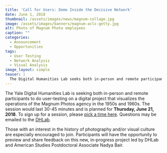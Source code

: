 ```yaml
---
title: 'Call for Users: Demo Inside the Decisive Network'
date: June 1, 2018
thumbnail: /assets/images/news/magnum-collage.jpg
image: /assets/images/banners/magnum-acls-getty.jpg
alt: Photo of Magnum Photo employees
caption: ""
categories:
  - Announcement
  - Opportunities
tags:
  - User Testing
  - Network Analysis
  - Visual Analysis
image_layout: simple
teaser: |
  The Digital Humanities Lab seeks both in-person and remote participants to do user-testing on a digital project that visualizes the operations of the Magnum Photos agency.
---
```

The Yale Digital Humanities Lab is seeking both in-person and remote participants to do user-testing on a digital project that visualizes the operations of the Magnum Photos agency in the 1950s and 1960s. The session would last 30-45 minutes and is planned for **Thursday, June 21, 2018**. To sign up for a session, please <a href='https://calendly.com/ux-ds/usability/06-21-2018' target='_blank'>pick a time here</a>. Questions may be emailed to the [DHLab](mailto:dhlab@yale.edu).

Those with an interest in the history of photography and/or visual culture are especially encouraged to join. Participants will have the opportunity to preview and share feedback on this new, in-progress project led by DHLab and American Studies Postdoctoral Associate Nadya Bair.

